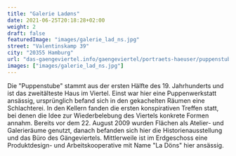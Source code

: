 ```yaml
---
title: "Galerie Ladøns"
date: 2021-06-25T20:18:28+02:00
weight: 2
draft: false
featuredImage: "images/galerie_lad_ns.jpg"
street: "Valentinskamp 39"
city: "20355 Hamburg"
url: "das-gaengeviertel.info/gaengeviertel/portraets-haeuser/puppenstube.html"
images: ["images/galerie_lad_ns.jpg"]
---
```


Die "Puppenstube" stammt aus der ersten Hälfte des 19. Jahrhunderts und ist das zweitälteste Haus im Viertel. Einst war hier eine Puppenwerkstatt ansässig, ursprünglich befand sich in den gekachelten Räumen eine Schlachterei. In den Kellern fanden die ersten konspirativen Treffen statt, bei denen die Idee zur Wiederbelebung des Viertels konkrete Formen annahm. Bereits vor dem 22. August 2009 wurden Flächen als Atelier- und Galerieräume genutzt, danach befanden sich hier die Historienausstellung und das Büro des Gängeviertels. Mittlerweile ist im Erdgeschoss eine Produktdesign- und Arbeitskooperative mit Name "La Döns" hier ansässig.

